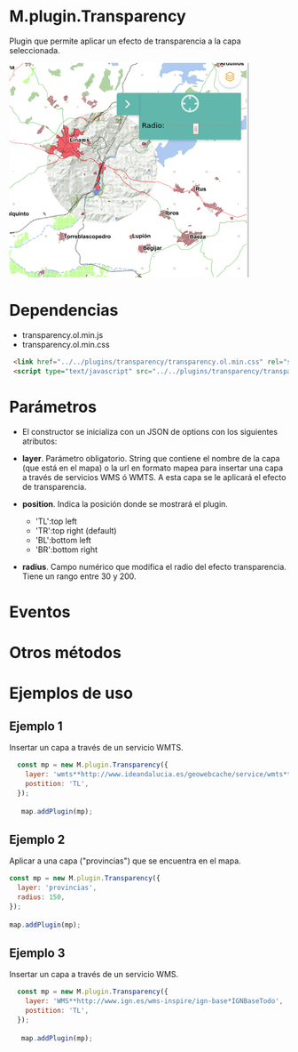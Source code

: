 # M.plugin.Transparency

Plugin que permite aplicar un efecto de transparencia a la capa seleccionada.

![Imagen1](./img/transparency_1.png)

# Dependencias

- transparency.ol.min.js
- transparency.ol.min.css


```html
 <link href="../../plugins/transparency/transparency.ol.min.css" rel="stylesheet" />
 <script type="text/javascript" src="../../plugins/transparency/transparency.ol.min.js"></script>
```

# Parámetros

- El constructor se inicializa con un JSON de options con los siguientes atributos:

- **layer**. Parámetro obligatorio. String que contiene el nombre de la capa (que está en el mapa) o la url en formato mapea para insertar una capa a través de servicios WMS ó WMTS. 
  A esta capa se le aplicará el efecto de transparencia.

- **position**. Indica la posición donde se mostrará el plugin.
  - 'TL':top left
  - 'TR':top right (default)
  - 'BL':bottom left
  - 'BR':bottom right

- **radius**. Campo numérico que modifica el radio del efecto transparencia. Tiene un rango entre 30 y 200.

# Eventos

# Otros métodos

# Ejemplos de uso

## Ejemplo 1
Insertar un capa a través de un servicio WMTS.
```javascript
  const mp = new M.plugin.Transparency({
    layer: 'wmts**http://www.ideandalucia.es/geowebcache/service/wmts*toporaster',
    postition: 'TL',
  });

   map.addPlugin(mp);
```

## Ejemplo 2
Aplicar a una capa ("provincias") que se encuentra en el mapa.

```javascript
const mp = new M.plugin.Transparency({
  layer: 'provincias',
  radius: 150,
});

map.addPlugin(mp);
```
## Ejemplo 3
Insertar un capa a través de un servicio WMS.
```javascript
  const mp = new M.plugin.Transparency({
    layer: 'WMS**http://www.ign.es/wms-inspire/ign-base*IGNBaseTodo',
    postition: 'TL',
  });

   map.addPlugin(mp);
```

